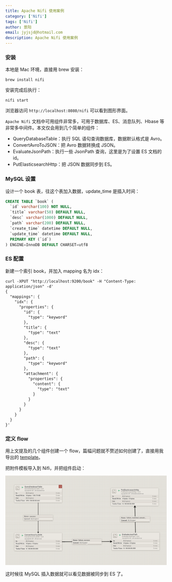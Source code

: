 ```yaml
---
title: Apache Nifi 使用案例
category: ['Nifi']
tags: ['Nifi']
author: 景阳
email: jyjsjd@hotmail.com
description: Apache Nifi 使用案例
---
```


### 安装
本地是 Mac 环境，直接用 brew 安装：

```shell
brew install nifi
```

安装完成后执行：

```shell
nifi start
```

浏览器访问 `http://localhost:8080/nifi` 可以看到图形界面。

`Apache Nifi` 文档中可用组件非常多，可用于数据库、ES、消息队列、Hbase 等非常多中间件。本文仅会用到几个简单的组件：

* QueryDatabaseTable：执行 SQL 语句查询数据库，数据默认格式是 Avro。
* ConvertAvroToJSON：把 Avro 数据转换成 JSON。
* EvaluateJsonPath：执行一些 JsonPath 查询，这里是为了设置 ES 文档的 id。
* PutElasticsearchHttp：把 JSON 数据同步到 ES。

### MySQL 设置
设计一个 book 表，往这个表加入数据，update_time 是插入时间：

```sql
CREATE TABLE `book` (
  `id` varchar(100) NOT NULL,
  `title` varchar(50) DEFAULT NULL,
  `desc` varchar(1000) DEFAULT NULL,
  `path` varchar(200) DEFAULT NULL,
  `create_time` datetime DEFAULT NULL,
  `update_time` datetime DEFAULT NULL,
  PRIMARY KEY (`id`)
) ENGINE=InnoDB DEFAULT CHARSET=utf8
```

### ES 配置
新建一个索引 book，并加入 mapping 名为 idx：

```shell
curl -XPUT "http://localhost:9200/book" -H "Content-Type: application/json" -d'
{
  "mappings": {
    "idx": {
      "properties": {
        "id": {
          "type": "keyword"
        },
        "title": {
          "type": "text"
        },
        "desc": {
          "type": "text"
        },
        "path": {
          "type": "keyword"
        },
        "attachment": {
          "properties": {
            "content": {
              "type": "text"
            }
          }
        }
      }
    }
  }
}'
```

### 定义 flow
用上文提及的几个组件创建一个 flow，篇幅问题就不赘述如何创建了，直接用我导出的 [template](https://github.com/jyjsjd/jyjsjd.github.io/blob/master/doc/Sync-MySQL-2-ES.xml)。

把附件模板导入到 Nifi，并把组件启动：

![nifi.png](/assets/img/nifi.png)

这时候往 MySQL 插入数据就可以看见数据被同步到 ES 了。
